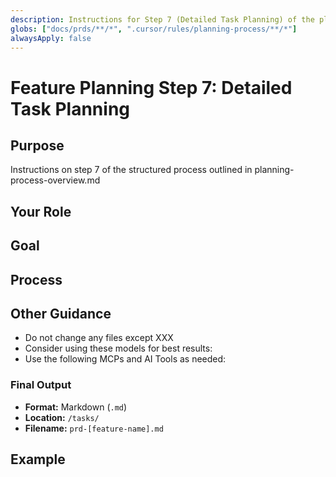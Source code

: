 ```yaml
---
description: Instructions for Step 7 (Detailed Task Planning) of the planning process.
globs: ["docs/prds/**/*", ".cursor/rules/planning-process/**/*"]
alwaysApply: false
---
```


# Feature Planning Step 7: Detailed Task Planning

## Purpose

Instructions on step 7 of the structured process outlined in planning-process-overview.md

## Your Role

## Goal

## Process

## Other Guidance

- Do not change any files except XXX
- Consider using these models for best results:
- Use the following MCPs and AI Tools as needed:

### Final Output

- **Format:** Markdown (`.md`)
- **Location:** `/tasks/`
- **Filename:** `prd-[feature-name].md`

## Example
